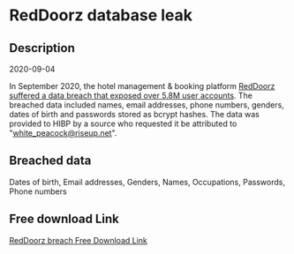 # RedDoorz database leak

## Description

2020-09-04

In September 2020, the hotel management &amp; booking platform <a href="https://www.bleepingcomputer.com/news/security/58-million-reddoorz-user-records-for-sale-on-hacking-forum/" target="_blank" rel="noopener">RedDoorz suffered a data breach that exposed over 5.8M user accounts</a>. The breached data included names, email addresses, phone numbers, genders, dates of birth and passwords stored as bcrypt hashes. The data was provided to HIBP by a source who requested it be attributed to &quot;white_peacock@riseup.net&quot;.

## Breached data

Dates of birth, Email addresses, Genders, Names, Occupations, Passwords, Phone numbers

## Free download Link

[RedDoorz breach Free Download Link](https://link-to.net/1229997/566.6048605641411/dynamic/?r=aHR0cHM6Ly93d3cubWVkaWFmaXJlLmNvbS92aWV3L3RaaHFmWmVZclR1VHc3WS9yZWRkb29yei5jb20vZmlsZQ==)